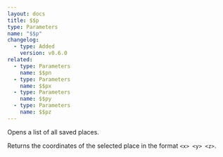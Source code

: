 ```yaml
---
layout: docs
title: $$p
type: Parameters
name: "$$p"
changelog:
  - type: Added
    version: v0.6.0
related:
  - type: Parameters
    name: $$pn
  - type: Parameters
    name: $$px
  - type: Parameters
    name: $$py
  - type: Parameters
    name: $$pz
---
```

Opens a list of all saved places.

Returns the coordinates of the selected place in the format `<x> <y> <z>`.
